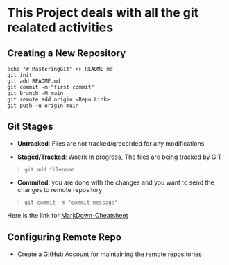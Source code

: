 # This Project deals with all the git realated activities 

## Creating a New Repository 
```
echo "# MasteringGit" >> README.md
git init
git add README.md
git commit -m "first commit"
git branch -M main
git remote add origin <Repo Link>
git push -u origin main
```

## Git Stages

- **Untracked**: Files are not tracked/qrecorded for any modifications


- **Staged/Tracked**: Woerk In progress, The files are being tracked by GIT

> `git add filename` 

- **Commited**: you are done with the changes and you want to send the changes to remote repository

> `git commit -m "commit message" `

Here is the link for [MarkDown-Cheatsheet](https://www.markdownguide.org/cheat-sheet/)

## Configuring Remote Repo

- Create a [GitHub](https://github.com/) Account for maintaining the remote repositories 


